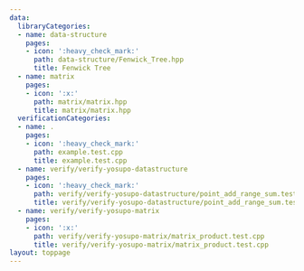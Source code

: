 ```yaml
---
data:
  libraryCategories:
  - name: data-structure
    pages:
    - icon: ':heavy_check_mark:'
      path: data-structure/Fenwick_Tree.hpp
      title: Fenwick Tree
  - name: matrix
    pages:
    - icon: ':x:'
      path: matrix/matrix.hpp
      title: matrix/matrix.hpp
  verificationCategories:
  - name: .
    pages:
    - icon: ':heavy_check_mark:'
      path: example.test.cpp
      title: example.test.cpp
  - name: verify/verify-yosupo-datastructure
    pages:
    - icon: ':heavy_check_mark:'
      path: verify/verify-yosupo-datastructure/point_add_range_sum.test.cpp
      title: verify/verify-yosupo-datastructure/point_add_range_sum.test.cpp
  - name: verify/verify-yosupo-matrix
    pages:
    - icon: ':x:'
      path: verify/verify-yosupo-matrix/matrix_product.test.cpp
      title: verify/verify-yosupo-matrix/matrix_product.test.cpp
layout: toppage
---
```

